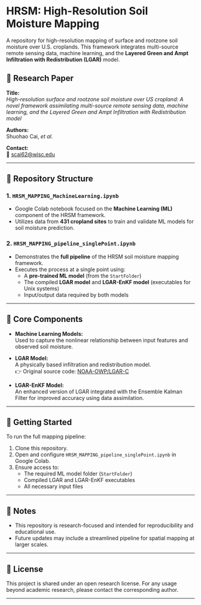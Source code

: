 # HRSM: High-Resolution Soil Moisture Mapping

A repository for high-resolution mapping of surface and rootzone soil moisture over U.S. croplands. This framework integrates multi-source remote sensing data, machine learning, and the **Layered Green and Ampt Infiltration with Redistribution (LGAR)** model.

## 📄 Research Paper

**Title:**  
*High-resolution surface and rootzone soil moisture over US cropland: A novel framework assimilating multi-source remote sensing data, machine learning, and the Layered Green and Ampt Infiltration with Redistribution model*

**Authors:**  
Shuohao Cai, *et al.*

**Contact:**  
📧 [scai62@wisc.edu](mailto:scai62@wisc.edu)

---

## 📁 Repository Structure

### 1. `HRSM_MAPPING_MachineLearning.ipynb`

- Google Colab notebook focused on the **Machine Learning (ML)** component of the HRSM framework.
- Utilizes data from **431 cropland sites** to train and validate ML models for soil moisture prediction.

### 2. `HRSM_MAPPING_pipeline_singlePoint.ipynb`

- Demonstrates the **full pipeline** of the HRSM soil moisture mapping framework.
- Executes the process at a single point using:
  - A **pre-trained ML model** (from the `StartFolder`)
  - The compiled **LGAR model** and **LGAR-EnKF model** (executables for Unix systems)
  - Input/output data required by both models

---

## 🧠 Core Components

- **Machine Learning Models:**  
  Used to capture the nonlinear relationship between input features and observed soil moisture.

- **LGAR Model:**  
  A physically based infiltration and redistribution model.  
  👉 Original source code: [NOAA-OWP/LGAR-C](https://github.com/NOAA-OWP/LGAR-C)

- **LGAR-EnKF Model:**  
  An enhanced version of LGAR integrated with the Ensemble Kalman Filter for improved accuracy using data assimilation.

---

## 🚀 Getting Started

To run the full mapping pipeline:
1. Clone this repository.
2. Open and configure `HRSM_MAPPING_pipeline_singlePoint.ipynb` in Google Colab.
3. Ensure access to:
   - The required ML model folder (`StartFolder`)
   - Compiled LGAR and LGAR-EnKF executables
   - All necessary input files

---

## 📌 Notes

- This repository is research-focused and intended for reproducibility and educational use.
- Future updates may include a streamlined pipeline for spatial mapping at larger scales.

---

## 📜 License

This project is shared under an open research license. For any usage beyond academic research, please contact the corresponding author.

---
